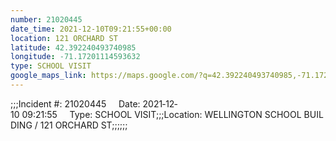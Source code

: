 ```yaml
---
number: 21020445
date_time: 2021-12-10T09:21:55+00:00
location: 121 ORCHARD ST
latitude: 42.392240493740985
longitude: -71.17201114593632
type: SCHOOL VISIT
google_maps_link: https://maps.google.com/?q=42.392240493740985,-71.17201114593632
---
```


;;;Incident #: 21020445     Date: 2021‐12‐10 09:21:55     Type: SCHOOL VISIT;;;Location: WELLINGTON SCHOOL BUILDING / 121 ORCHARD ST;;;;;;
